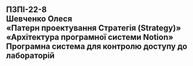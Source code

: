 ПЗПІ-22-8  
Шевченко Олеся  
«Патерн проектування Стратегія (Strategy)»  
«Архітектура програмної системи Notion»  
Програмна система для контролю доступу до лабораторій  
---  
